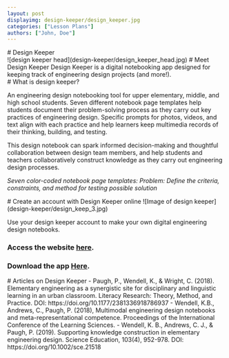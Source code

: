 ```yaml
---
layout: post
displayimg: design-keeper/design_keeper.jpg
categories: ["Lesson Plans"]
authors: ["John, Doe"]
---
```

<!--SITE_TITLE creates a title for your webpage----------------->
<div class="site_title" markdown="1">
# Design Keeper
</div>


<!--IMAGE_TEXT_OVERLAY creates a image with a text box over it--------------------->
<div class="image_text_overlay" markdown="1">
![design keeper head](design-keeper/design_keeper_head.jpg)
# Meet Design Keeper
Design Keeper is a digital notebooking app designed for keeping track of engineering design projects (and more!).
</div>


<div class="free_write" markdown="1">
# What is design keeper?

An engineering design notebooking tool for upper elementary, middle, and high school students. Seven different notebook page templates help students document their problem-solving process as they carry out key practices of engineering design. Specific prompts for photos, videos, and text align with each practice and help learners keep multimedia records of their thinking, building, and testing.

This design notebook can spark informed decision-making and thoughtful collaboration between design team members, and help students and teachers collaboratively construct knowledge as they carry out engineering design processes.

*Seven color-coded notebook page templates:*
*Problem: Define the criteria, constraints, and method for testing possible solution*
</div>

<div class="free_write" markdown="1">
# Create an account with Design Keeper online
![Image of design keeper](design-keeper/design_keep_3.jpg)

Use your design keeper account to make your own digital engineering design notebooks.
### Access the website [here](http://www.designkeeper.me/users/sign_in).
### Download the app [Here](https://apps.apple.com/us/app/design-keeper/id1333514520).
</div>

<div class="free_write" markdown="1">
# Articles on Design Keeper
- Paugh, P., Wendell, K., & Wright, C. (2018). Elementary engineering as a synergistic site for disciplinary and linguistic learning in an urban classroom. Literacy Research: Theory, Method, and Practice. DOI: https://doi.org/10.1177/2381336918786937
- Wendell, K.B., Andrews, C., Paugh, P. (2018), Multimodal engineering design notebooks and meta-representational competence. Proceedings of the International Conference of the Learning Sciences.
- Wendell, K. B., Andrews, C. J., & Paugh, P. (2019). Supporting knowledge construction in elementary engineering design. Science Education, 103(4), 952-978. DOI: https://doi.org/10.1002/sce.21518
</div>

